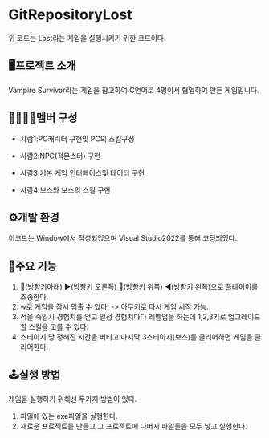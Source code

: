 # GitRepositoryLost

위 코드는 Lost라는 게임을 실행시키기 위한 코드이다.


## 🖥️프로젝트 소개

Vampire Survivor라는 게임을 참고하여 C언어로 4명이서 협업하여 만든 게임입니다.



## 👨‍👨‍👦‍👦멤버 구성

* 사람1:PC캐릭터 구현및 PC의 스킬구성 

* 사람2:NPC(적몬스터) 구현

* 사람3:기본 게임 인터페이스및 데이터 구현

* 사람4:보스와 보스의 스킬 구현




## ⚙️개발 환경

이코드는 Window에서 작성되었으며 Visual Studio2022를 통해 코딩되었다.


## 📌주요 기능
1. 🔽(방향키아래) ▶️(방향키 오른쪽)  🔼(방향키 위쪽) ◀️(방향키 왼쪽)으로 플레이어를 조종한다.
2. w로 게임을 잠시 멈출 수 있다. -> 아무키로 다시 게임 시작 가능. 
3. 적을 죽일시 경험치를 얻고 일정 경험치마다 레벨업을 하는데 1,2,3키로 업그레이드 할 스킬을 고를 수 있다.
4. 스테이지 당 정해진 시간을 버티고 마지막 3스테이지(보스)를 클리어하면 게임을 클리어한다. 

## 🕹️실행 방법
게임을 실행하기 위해선 두가지 방법이 있다.

1. 파일에 있는 exe파일을 실행한다.
2. 새로운 프로젝트를 만들고 그 프로젝트에 나머지 파일들을 모두 넣고 실행한다.
